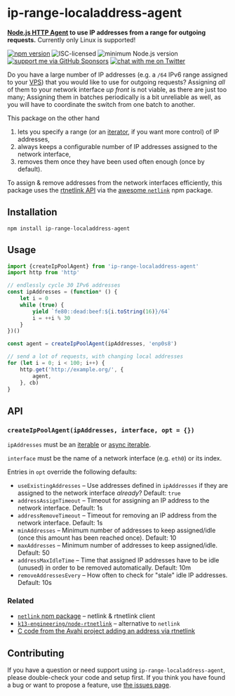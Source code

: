 # ip-range-localaddress-agent

**[Node.js HTTP Agent](https://nodejs.org/api/http.html#class-httpagent) to use IP addresses from a range for outgoing requests.** Currently only Linux is supported!

[![npm version](https://img.shields.io/npm/v/ip-range-localaddress-agent.svg)](https://www.npmjs.com/package/ip-range-localaddress-agent)
![ISC-licensed](https://img.shields.io/github/license/derhuerst/ip-range-localaddress-agent.svg)
![minimum Node.js version](https://img.shields.io/node/v/ip-range-localaddress-agent.svg)
[![support me via GitHub Sponsors](https://img.shields.io/badge/support%20me-donate-fa7664.svg)](https://github.com/sponsors/derhuerst)
[![chat with me on Twitter](https://img.shields.io/badge/chat%20with%20me-on%20Twitter-1da1f2.svg)](https://twitter.com/derhuerst)

Do you have a large number of IP addresses (e.g. a `/64` IPv6 range assigned to your [VPS](https://en.wikipedia.org/wiki/Virtual_private_server)) that you would like to use for outgoing requests? Assigning *all* of them to your network interface *up front* is not viable, as there are just too many; Assigning them in batches periodically is a bit unreliable as well, as you will have to coordinate the switch from one batch to another.

This package on the other hand

1. lets you specify a range (or an [iterator](https://developer.mozilla.org/en-US/docs/Web/JavaScript/Reference/Iteration_protocols), if you want more control) of IP addresses,
2. always keeps a configurable number of IP addresses assigned to the network interface,
3. removes them once they have been used often enough (once by default).

To assign & remove addresses from the network interfaces efficiently, this package uses the [rtnetlink API](https://www.man7.org/linux/man-pages/man7/rtnetlink.7.html) via the [awesome `netlink`](https://github.com/mildsunrise/node_netlink) npm package.


## Installation

```shell
npm install ip-range-localaddress-agent
```


## Usage

```js
import {createIpPoolAgent} from 'ip-range-localaddress-agent'
import http from 'http'

// endlessly cycle 30 IPv6 addresses
const ipAddresses = (function* () {
	let i = 0
	while (true) {
		yield `fe80::dead:beef:${i.toString(16)}/64`
		i = ++i % 30
	}
})()

const agent = createIpPoolAgent(ipAddresses, 'enp0s8')

// send a lot of requests, with changing local addresses
for (let i = 0; i < 100; i++) {
	http.get('http://example.org/', {
		agent,
	}, cb)
}
```


## API

### `createIpPoolAgent(ipAddresses, interface, opt = {})`

`ipAddresses` must be an [iterable](https://developer.mozilla.org/en-US/docs/Web/JavaScript/Reference/Iteration_protocols) or [async iterable](https://developer.mozilla.org/en-US/docs/Web/JavaScript/Reference/Iteration_protocols).

`interface` must be the name of a network interface (e.g. `eth0`) or its index.

Entries in `opt` override the following defaults:

- `useExistingAddresses` – Use addresses defined in `ipAddresses` if they are assigned to the network interface *already*? Default: `true`
- `addressAssignTimeout` – Timeout for assigning an IP address to the network interface. Default: 1s
- `addressRemoveTimeout` – Timeout for removing an IP address from the network interface. Default: 1s
- `minAddresses` – Minimum number of addresses to keep assigned/idle (once this amount has been reached once). Default: 10
- `maxAddresses` – Minimum number of addresses to keep assigned/idle. Default: 50
- `addressMaxIdleTime` – Time that assigned IP addresses have to be idle (unused) in order to be removed automatically. Default: 10m
- `removeAddressesEvery` – How often to check for "stale" idle IP addresses. Default: 10s


### Related

- [`netlink` npm package](https://github.com/mildsunrise/node_netlink) – netlink & rtnetlink client
- [`k13-engineering/node-rtnetlink`](https://github.com/k13-engineering/node-rtnetlink) – alternative to `netlink`
- [C code from the Avahi project adding an address via rtnetlink](https://stackoverflow.com/a/14657883)


## Contributing

If you have a question or need support using `ip-range-localaddress-agent`, please double-check your code and setup first. If you think you have found a bug or want to propose a feature, use [the issues page](https://github.com/derhuerst/ip-range-localaddress-agent/issues).
